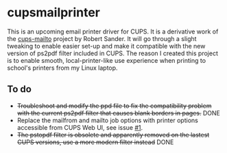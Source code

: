 # cupsmailprinter
This is an upcoming email printer driver for CUPS. It is a derivative work of the [cups-mailto](http://cups-mailto.sourceforge.net/) project by Robert Sander. It will go through a slight tweaking to enable easier set-up and make it compatible with the new version of ps2pdf filter included in CUPS. The reason I created this project is to enable smooth, local-printer-like use experience when printing to school's printers from my Linux laptop.

## To do
* <del>Troubleshoot and modify the ppd file to fix the compatibility problem with the current ps2pdf filter that causes blank borders in pages.</del> DONE
* Replace the mailfrom and mailto job options with printer options accessible from CUPS Web UI, see issue [#1](https://github.com/ilmaisin/cupsmailprinter/issues/1).
* <del>The pstopdf filter is obsolete and apparently removed on the lastest CUPS versions, use a more modern filter instead</del> DONE
